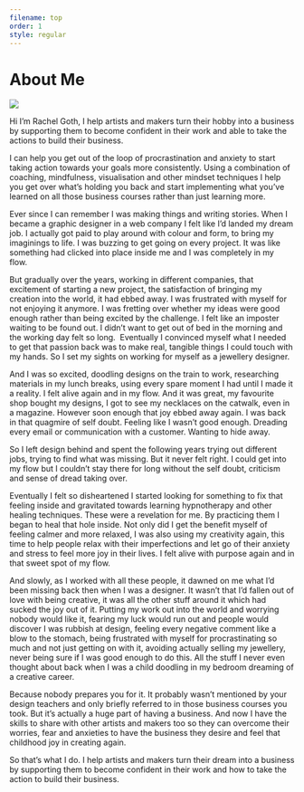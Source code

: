 ```yaml
---
filename: top
order: 1
style: regular
---
```


<div class="header">
  <h1>About Me</h1>
</div>

<div class="photobox">
  <img class="photo" src="//d1nq4hyj0msl77.cloudfront.net/rachel.png"/>
</div>

<div class="text">

Hi I’m Rachel Goth, I help artists and makers turn their hobby into a business by supporting them to become confident in their work and able to take the actions to build their business. 

I can help you get out of the loop of procrastination and anxiety to start taking action towards your goals more consistently. Using a combination of coaching, mindfulness, visualisation and other mindset techniques I help you get over what’s holding you back and start implementing what you’ve learned on all those business courses rather than just learning more.

Ever since I can remember I was making things and writing stories. When I became a graphic designer in a web company I felt like I’d landed my dream job. I actually got paid to play around with colour and form, to bring my imaginings to life. I was buzzing to get going on every project. It was like something had clicked into place inside me and I was completely in my flow. 

But gradually over the years, working in different companies, that excitement of starting a new project, the satisfaction of bringing my creation into the world, it had ebbed away. I was frustrated with myself for not enjoying it anymore. I was fretting over whether my ideas were good enough rather than being excited by the challenge. I felt like an imposter waiting to be found out. I didn’t want to get out of bed in the morning and the working day felt so long.  Eventually I convinced myself what I needed to get that passion back was to make real, tangible things I could touch with my hands. So I set my sights on working for myself as a jewellery designer.

And I was so excited, doodling designs on the train to work, researching materials in my lunch breaks, using every spare moment I had until I made it a reality. I felt alive again and in my flow. And it was great, my favourite shop bought my designs, I got to see my necklaces on the catwalk, even in a magazine. However soon enough that joy ebbed away again. I was back in that quagmire of self doubt. Feeling like I wasn’t good enough. Dreading every email or communication with a customer. Wanting to hide away. 

So I left design behind and spent the following years trying out different jobs, trying to find what was missing. But it never felt right. I could get into my flow but I couldn’t stay there for long without the self doubt, criticism and sense of dread taking over.

Eventually I felt so disheartened I started looking for something to fix that feeling inside and gravitated towards learning hypnotherapy and other healing techniques. These were a revelation for me. By practicing them I began to heal that hole inside. Not only did I get the benefit myself of feeling calmer and more relaxed, I was also using my creativity again, this time to help people relax with their imperfections and let go of their anxiety and stress to feel more joy in their lives. I felt alive with purpose again and in that sweet spot of my flow.

And slowly, as I worked with all these people, it dawned on me what I’d been missing back then when I was a designer. It wasn’t that I’d fallen out of love with being creative, it was all the other stuff around it which had sucked the joy out of it. Putting my work out into the world and worrying nobody would like it, fearing my luck would run out and people would discover I was rubbish at design, feeling every negative comment like a blow to the stomach, being frustrated with myself for procrastinating so much and not just getting on with it, avoiding actually selling my jewellery, never being sure if I was good enough to do this. All the stuff I never even thought about back when I was a child doodling in my bedroom dreaming of a creative career.

Because nobody prepares you for it. It probably wasn’t mentioned by your design teachers and only briefly referred to in those business courses you took. But it’s actually a huge part of having a business. And now I have the skills to share with other artists and makers too so they can overcome their worries, fear and anxieties to have the business they desire and feel that childhood joy in creating again.

So that’s what I do. I help artists and makers turn their dream into a business by supporting them to become confident in their work and how to take the action to build their business.

</div>

